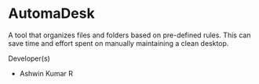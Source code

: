 # AutomaDesk
A tool that organizes files and folders based on pre-defined rules. This can save time and effort spent on manually maintaining a clean desktop.

Developer(s)
- Ashwin Kumar R
